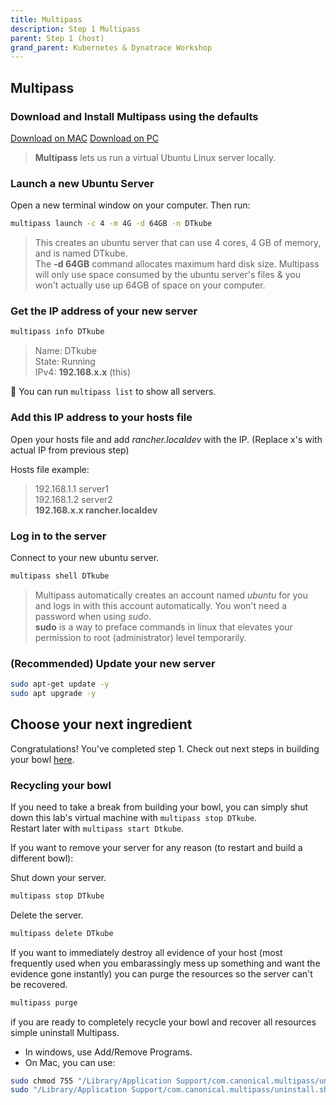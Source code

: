```yaml
---
title: Multipass
description: Step 1 Multipass
parent: Step 1 (host)
grand_parent: Kubernetes & Dynatrace Workshop
---
```


## Multipass

### Download and Install **Multipass** using the defaults

[Download on MAC](https://multipass.run/download/macos) [Download on PC](https://multipass.run/download/windows)

> **Multipass** lets us run a virtual Ubuntu Linux server locally.

### Launch a new Ubuntu Server

Open a new terminal window on your computer.  Then run:

```bash
multipass launch -c 4 -m 4G -d 64GB -n DTkube
```

> This creates an ubuntu server that can use 4 cores, 4 GB of memory, and is named DTkube.  
> The **-d 64GB** command allocates maximum hard disk size.  Multipass will only use space consumed by the ubuntu server's files & you won't actually use up 64GB of space on your computer.

### Get the IP address of your new server

```bash
multipass info DTkube
```

>Name: DTkube  
>State: Running  
>IPv4: **192.168.x.x** (this)

:memo:   You can run `multipass list` to show all servers.

### Add this IP address to your hosts file

Open your hosts file and add *rancher.localdev* with the IP.  (Replace x's with actual IP from previous step)

Hosts file example:

>192.168.1.1 server1  
>192.168.1.2 server2  
>**192.168.x.x rancher.localdev**

### Log in to the server

Connect to your new ubuntu server.

```bash
multipass shell DTkube
```

> Multipass automatically creates an account named *ubuntu* for you and logs in with this account automatically.  You won't need a password when using *sudo*.  
> **sudo** is a way to preface commands in linux that elevates your permission to root (administrator) level temporarily.

### (Recommended) Update your new server

```bash
sudo apt-get update -y
sudo apt upgrade -y
```

## Choose your next ingredient

Congratulations!  You've completed step 1.  Check out next steps in building your bowl [here](./step2).

### Recycling your bowl

If you need to take a break from building your bowl, you can simply shut down this lab's virtual machine with `multipass stop DTkube`.  
Restart later with `multipass start Dtkube`.

If you want to remove your server for any reason (to restart and build a different bowl):

Shut down your server.

```bash
multipass stop DTkube
```

Delete the server.

```bash
multipass delete DTkube
```

If you want to immediately destroy all evidence of your host (most frequently used when you embarassingly mess up something and want the evidence gone instantly) you can purge the resources so the server can't be recovered.

```bash
multipass purge
```

if you are ready to completely recycle your bowl and recover all resources simple uninstall Multipass.  

- In windows, use Add/Remove Programs.  
- On Mac, you can use:

```bash
sudo chmod 755 "/Library/Application Support/com.canonical.multipass/uninstall.sh"
sudo "/Library/Application Support/com.canonical.multipass/uninstall.sh"
```

<script src="{{ base.url | prepend: site.url }}/assets/js/copy.js"></script>
